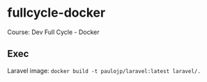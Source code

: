 # fullcycle-docker
Course: Dev Full Cycle - Docker

## Exec

Laravel image:
`docker build -t paulojp/laravel:latest laravel/.`